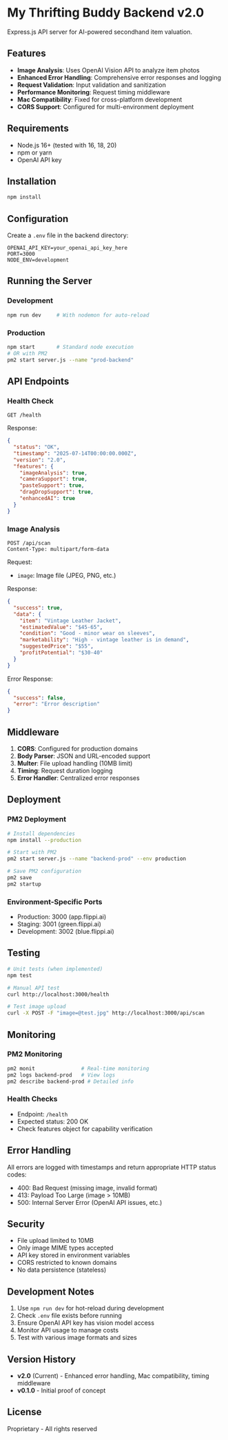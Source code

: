 # My Thrifting Buddy Backend v2.0

Express.js API server for AI-powered secondhand item valuation.

## Features

- **Image Analysis**: Uses OpenAI Vision API to analyze item photos
- **Enhanced Error Handling**: Comprehensive error responses and logging
- **Request Validation**: Input validation and sanitization
- **Performance Monitoring**: Request timing middleware
- **Mac Compatibility**: Fixed for cross-platform development
- **CORS Support**: Configured for multi-environment deployment

## Requirements

- Node.js 16+ (tested with 16, 18, 20)
- npm or yarn
- OpenAI API key

## Installation

```bash
npm install
```

## Configuration

Create a `.env` file in the backend directory:

```env
OPENAI_API_KEY=your_openai_api_key_here
PORT=3000
NODE_ENV=development
```

## Running the Server

### Development
```bash
npm run dev     # With nodemon for auto-reload
```

### Production
```bash
npm start       # Standard node execution
# OR with PM2
pm2 start server.js --name "prod-backend"
```

## API Endpoints

### Health Check
```
GET /health
```

Response:
```json
{
  "status": "OK",
  "timestamp": "2025-07-14T00:00:00.000Z",
  "version": "2.0",
  "features": {
    "imageAnalysis": true,
    "cameraSupport": true,
    "pasteSupport": true,
    "dragDropSupport": true,
    "enhancedAI": true
  }
}
```

### Image Analysis
```
POST /api/scan
Content-Type: multipart/form-data
```

Request:
- `image`: Image file (JPEG, PNG, etc.)

Response:
```json
{
  "success": true,
  "data": {
    "item": "Vintage Leather Jacket",
    "estimatedValue": "$45-65",
    "condition": "Good - minor wear on sleeves",
    "marketability": "High - vintage leather is in demand",
    "suggestedPrice": "$55",
    "profitPotential": "$30-40"
  }
}
```

Error Response:
```json
{
  "success": false,
  "error": "Error description"
}
```

## Middleware

1. **CORS**: Configured for production domains
2. **Body Parser**: JSON and URL-encoded support
3. **Multer**: File upload handling (10MB limit)
4. **Timing**: Request duration logging
5. **Error Handler**: Centralized error responses

## Deployment

### PM2 Deployment
```bash
# Install dependencies
npm install --production

# Start with PM2
pm2 start server.js --name "backend-prod" --env production

# Save PM2 configuration
pm2 save
pm2 startup
```

### Environment-Specific Ports
- Production: 3000 (app.flippi.ai)
- Staging: 3001 (green.flippi.ai)
- Development: 3002 (blue.flippi.ai)

## Testing

```bash
# Unit tests (when implemented)
npm test

# Manual API test
curl http://localhost:3000/health

# Test image upload
curl -X POST -F "image=@test.jpg" http://localhost:3000/api/scan
```

## Monitoring

### PM2 Monitoring
```bash
pm2 monit               # Real-time monitoring
pm2 logs backend-prod   # View logs
pm2 describe backend-prod # Detailed info
```

### Health Checks
- Endpoint: `/health`
- Expected status: 200 OK
- Check features object for capability verification

## Error Handling

All errors are logged with timestamps and return appropriate HTTP status codes:
- 400: Bad Request (missing image, invalid format)
- 413: Payload Too Large (image > 10MB)
- 500: Internal Server Error (OpenAI API issues, etc.)

## Security

- File upload limited to 10MB
- Only image MIME types accepted
- API key stored in environment variables
- CORS restricted to known domains
- No data persistence (stateless)

## Development Notes

1. Use `npm run dev` for hot-reload during development
2. Check `.env` file exists before running
3. Ensure OpenAI API key has vision model access
4. Monitor API usage to manage costs
5. Test with various image formats and sizes

## Version History

- **v2.0** (Current) - Enhanced error handling, Mac compatibility, timing middleware
- **v0.1.0** - Initial proof of concept

## License

Proprietary - All rights reserved
